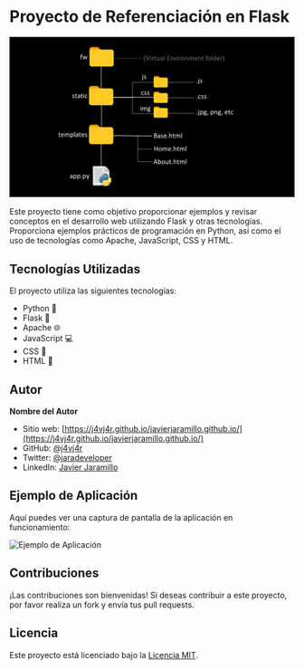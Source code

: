 # Proyecto de Referenciación en Flask

![Ejemplo de Aplicación](flask.jpg)

Este proyecto tiene como objetivo proporcionar ejemplos y revisar conceptos en el desarrollo web utilizando Flask y otras tecnologías. Proporciona ejemplos prácticos de programación en Python, así como el uso de tecnologías como Apache, JavaScript, CSS y HTML.

## Tecnologías Utilizadas

El proyecto utiliza las siguientes tecnologías:

- Python :snake:
- Flask :rocket:
- Apache :globe_with_meridians:
- JavaScript :computer:
- CSS :art:
- HTML :memo:

## Autor

**Nombre del Autor**
- Sitio web: [https://j4vj4r.github.io/javierjaramillo.github.io/](https://j4vj4r.github.io/javierjaramillo.github.io/)
- GitHub: [@j4vj4r](https://github.com/j4vj4r)
- Twitter: [@jaradeveloper](https://twitter.com/jaradeveloper)
- LinkedIn: [Javier Jaramillo](https://www.linkedin.com/in/javier-fullstack/)

## Ejemplo de Aplicación

Aquí puedes ver una captura de pantalla de la aplicación en funcionamiento:

![Ejemplo de Aplicación](/ruta/a/la/imagen.png)

## Contribuciones

¡Las contribuciones son bienvenidas! Si deseas contribuir a este proyecto, por favor realiza un fork y envía tus pull requests.

## Licencia

Este proyecto está licenciado bajo la [Licencia MIT](LICENSE).
